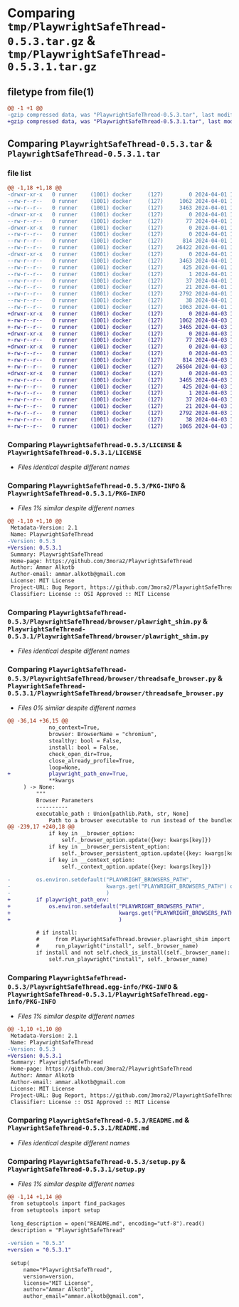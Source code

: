 # Comparing `tmp/PlaywrightSafeThread-0.5.3.tar.gz` & `tmp/PlaywrightSafeThread-0.5.3.1.tar.gz`

## filetype from file(1)

```diff
@@ -1 +1 @@
-gzip compressed data, was "PlaywrightSafeThread-0.5.3.tar", last modified: Mon Apr  1 15:54:11 2024, max compression
+gzip compressed data, was "PlaywrightSafeThread-0.5.3.1.tar", last modified: Wed Apr  3 10:29:20 2024, max compression
```

## Comparing `PlaywrightSafeThread-0.5.3.tar` & `PlaywrightSafeThread-0.5.3.1.tar`

### file list

```diff
@@ -1,18 +1,18 @@
-drwxr-xr-x   0 runner    (1001) docker     (127)        0 2024-04-01 15:54:11.801535 PlaywrightSafeThread-0.5.3/
--rw-r--r--   0 runner    (1001) docker     (127)     1062 2024-04-01 15:54:02.000000 PlaywrightSafeThread-0.5.3/LICENSE
--rw-r--r--   0 runner    (1001) docker     (127)     3463 2024-04-01 15:54:11.801535 PlaywrightSafeThread-0.5.3/PKG-INFO
-drwxr-xr-x   0 runner    (1001) docker     (127)        0 2024-04-01 15:54:11.801535 PlaywrightSafeThread-0.5.3/PlaywrightSafeThread/
--rw-r--r--   0 runner    (1001) docker     (127)       77 2024-04-01 15:54:02.000000 PlaywrightSafeThread-0.5.3/PlaywrightSafeThread/__init__.py
-drwxr-xr-x   0 runner    (1001) docker     (127)        0 2024-04-01 15:54:11.801535 PlaywrightSafeThread-0.5.3/PlaywrightSafeThread/browser/
--rw-r--r--   0 runner    (1001) docker     (127)        0 2024-04-01 15:54:02.000000 PlaywrightSafeThread-0.5.3/PlaywrightSafeThread/browser/__init__.py
--rw-r--r--   0 runner    (1001) docker     (127)      814 2024-04-01 15:54:02.000000 PlaywrightSafeThread-0.5.3/PlaywrightSafeThread/browser/plawright_shim.py
--rw-r--r--   0 runner    (1001) docker     (127)    26422 2024-04-01 15:54:02.000000 PlaywrightSafeThread-0.5.3/PlaywrightSafeThread/browser/threadsafe_browser.py
-drwxr-xr-x   0 runner    (1001) docker     (127)        0 2024-04-01 15:54:11.801535 PlaywrightSafeThread-0.5.3/PlaywrightSafeThread.egg-info/
--rw-r--r--   0 runner    (1001) docker     (127)     3463 2024-04-01 15:54:11.000000 PlaywrightSafeThread-0.5.3/PlaywrightSafeThread.egg-info/PKG-INFO
--rw-r--r--   0 runner    (1001) docker     (127)      425 2024-04-01 15:54:11.000000 PlaywrightSafeThread-0.5.3/PlaywrightSafeThread.egg-info/SOURCES.txt
--rw-r--r--   0 runner    (1001) docker     (127)        1 2024-04-01 15:54:11.000000 PlaywrightSafeThread-0.5.3/PlaywrightSafeThread.egg-info/dependency_links.txt
--rw-r--r--   0 runner    (1001) docker     (127)       37 2024-04-01 15:54:11.000000 PlaywrightSafeThread-0.5.3/PlaywrightSafeThread.egg-info/requires.txt
--rw-r--r--   0 runner    (1001) docker     (127)       21 2024-04-01 15:54:11.000000 PlaywrightSafeThread-0.5.3/PlaywrightSafeThread.egg-info/top_level.txt
--rw-r--r--   0 runner    (1001) docker     (127)     2792 2024-04-01 15:54:02.000000 PlaywrightSafeThread-0.5.3/README.md
--rw-r--r--   0 runner    (1001) docker     (127)       38 2024-04-01 15:54:11.801535 PlaywrightSafeThread-0.5.3/setup.cfg
--rw-r--r--   0 runner    (1001) docker     (127)     1063 2024-04-01 15:54:02.000000 PlaywrightSafeThread-0.5.3/setup.py
+drwxr-xr-x   0 runner    (1001) docker     (127)        0 2024-04-03 10:29:20.074632 PlaywrightSafeThread-0.5.3.1/
+-rw-r--r--   0 runner    (1001) docker     (127)     1062 2024-04-03 10:29:16.000000 PlaywrightSafeThread-0.5.3.1/LICENSE
+-rw-r--r--   0 runner    (1001) docker     (127)     3465 2024-04-03 10:29:20.074632 PlaywrightSafeThread-0.5.3.1/PKG-INFO
+drwxr-xr-x   0 runner    (1001) docker     (127)        0 2024-04-03 10:29:20.070632 PlaywrightSafeThread-0.5.3.1/PlaywrightSafeThread/
+-rw-r--r--   0 runner    (1001) docker     (127)       77 2024-04-03 10:29:16.000000 PlaywrightSafeThread-0.5.3.1/PlaywrightSafeThread/__init__.py
+drwxr-xr-x   0 runner    (1001) docker     (127)        0 2024-04-03 10:29:20.070632 PlaywrightSafeThread-0.5.3.1/PlaywrightSafeThread/browser/
+-rw-r--r--   0 runner    (1001) docker     (127)        0 2024-04-03 10:29:16.000000 PlaywrightSafeThread-0.5.3.1/PlaywrightSafeThread/browser/__init__.py
+-rw-r--r--   0 runner    (1001) docker     (127)      814 2024-04-03 10:29:16.000000 PlaywrightSafeThread-0.5.3.1/PlaywrightSafeThread/browser/plawright_shim.py
+-rw-r--r--   0 runner    (1001) docker     (127)    26504 2024-04-03 10:29:16.000000 PlaywrightSafeThread-0.5.3.1/PlaywrightSafeThread/browser/threadsafe_browser.py
+drwxr-xr-x   0 runner    (1001) docker     (127)        0 2024-04-03 10:29:20.070632 PlaywrightSafeThread-0.5.3.1/PlaywrightSafeThread.egg-info/
+-rw-r--r--   0 runner    (1001) docker     (127)     3465 2024-04-03 10:29:20.000000 PlaywrightSafeThread-0.5.3.1/PlaywrightSafeThread.egg-info/PKG-INFO
+-rw-r--r--   0 runner    (1001) docker     (127)      425 2024-04-03 10:29:20.000000 PlaywrightSafeThread-0.5.3.1/PlaywrightSafeThread.egg-info/SOURCES.txt
+-rw-r--r--   0 runner    (1001) docker     (127)        1 2024-04-03 10:29:20.000000 PlaywrightSafeThread-0.5.3.1/PlaywrightSafeThread.egg-info/dependency_links.txt
+-rw-r--r--   0 runner    (1001) docker     (127)       37 2024-04-03 10:29:20.000000 PlaywrightSafeThread-0.5.3.1/PlaywrightSafeThread.egg-info/requires.txt
+-rw-r--r--   0 runner    (1001) docker     (127)       21 2024-04-03 10:29:20.000000 PlaywrightSafeThread-0.5.3.1/PlaywrightSafeThread.egg-info/top_level.txt
+-rw-r--r--   0 runner    (1001) docker     (127)     2792 2024-04-03 10:29:16.000000 PlaywrightSafeThread-0.5.3.1/README.md
+-rw-r--r--   0 runner    (1001) docker     (127)       38 2024-04-03 10:29:20.074632 PlaywrightSafeThread-0.5.3.1/setup.cfg
+-rw-r--r--   0 runner    (1001) docker     (127)     1065 2024-04-03 10:29:16.000000 PlaywrightSafeThread-0.5.3.1/setup.py
```

### Comparing `PlaywrightSafeThread-0.5.3/LICENSE` & `PlaywrightSafeThread-0.5.3.1/LICENSE`

 * *Files identical despite different names*

### Comparing `PlaywrightSafeThread-0.5.3/PKG-INFO` & `PlaywrightSafeThread-0.5.3.1/PKG-INFO`

 * *Files 1% similar despite different names*

```diff
@@ -1,10 +1,10 @@
 Metadata-Version: 2.1
 Name: PlaywrightSafeThread
-Version: 0.5.3
+Version: 0.5.3.1
 Summary: PlaywrightSafeThread
 Home-page: https://github.com/3mora2/PlaywrightSafeThread
 Author: Ammar Alkotb
 Author-email: ammar.alkotb@gmail.com
 License: MIT License
 Project-URL: Bug Report, https://github.com/3mora2/PlaywrightSafeThread/issues/new
 Classifier: License :: OSI Approved :: MIT License
```

### Comparing `PlaywrightSafeThread-0.5.3/PlaywrightSafeThread/browser/plawright_shim.py` & `PlaywrightSafeThread-0.5.3.1/PlaywrightSafeThread/browser/plawright_shim.py`

 * *Files identical despite different names*

### Comparing `PlaywrightSafeThread-0.5.3/PlaywrightSafeThread/browser/threadsafe_browser.py` & `PlaywrightSafeThread-0.5.3.1/PlaywrightSafeThread/browser/threadsafe_browser.py`

 * *Files 0% similar despite different names*

```diff
@@ -36,14 +36,15 @@
             no_context=True,
             browser: BrowserName = "chromium",
             stealthy: bool = False,
             install: bool = False,
             check_open_dir=True,
             close_already_profile=True,
             loop=None,
+            playwright_path_env=True,
             **kwargs
     ) -> None:
         """
         Browser Parameters
         ----------
         executable_path : Union[pathlib.Path, str, None]
             Path to a browser executable to run instead of the bundled one. If `executablePath` is a relative path, then it is
@@ -239,17 +240,18 @@
             if key in __browser_option:
                 self._browser_option.update({key: kwargs[key]})
             if key in __browser_persistent_option:
                 self._browser_persistent_option.update({key: kwargs[key]})
             if key in __context_option:
                 self._context_option.update({key: kwargs[key]})
 
-        os.environ.setdefault("PLAYWRIGHT_BROWSERS_PATH",
-                              kwargs.get("PLAYWRIGHT_BROWSERS_PATH") or self.PLAYWRIGHT_BROWSERS_PATH
-                              )
+        if playwright_path_env:
+            os.environ.setdefault("PLAYWRIGHT_BROWSERS_PATH",
+                                  kwargs.get("PLAYWRIGHT_BROWSERS_PATH") or self.PLAYWRIGHT_BROWSERS_PATH
+                                  )
 
         # if install:
         #     from PlaywrightSafeThread.browser.plawright_shim import run_playwright
         #     run_playwright("install", self._browser_name)
         if install and not self.check_is_install(self._browser_name):
             self.run_playwright("install", self._browser_name)
```

### Comparing `PlaywrightSafeThread-0.5.3/PlaywrightSafeThread.egg-info/PKG-INFO` & `PlaywrightSafeThread-0.5.3.1/PlaywrightSafeThread.egg-info/PKG-INFO`

 * *Files 1% similar despite different names*

```diff
@@ -1,10 +1,10 @@
 Metadata-Version: 2.1
 Name: PlaywrightSafeThread
-Version: 0.5.3
+Version: 0.5.3.1
 Summary: PlaywrightSafeThread
 Home-page: https://github.com/3mora2/PlaywrightSafeThread
 Author: Ammar Alkotb
 Author-email: ammar.alkotb@gmail.com
 License: MIT License
 Project-URL: Bug Report, https://github.com/3mora2/PlaywrightSafeThread/issues/new
 Classifier: License :: OSI Approved :: MIT License
```

### Comparing `PlaywrightSafeThread-0.5.3/README.md` & `PlaywrightSafeThread-0.5.3.1/README.md`

 * *Files identical despite different names*

### Comparing `PlaywrightSafeThread-0.5.3/setup.py` & `PlaywrightSafeThread-0.5.3.1/setup.py`

 * *Files 1% similar despite different names*

```diff
@@ -1,14 +1,14 @@
 from setuptools import find_packages
 from setuptools import setup
 
 long_description = open("README.md", encoding="utf-8").read()
 description = "PlaywrightSafeThread"
 
-version = "0.5.3"
+version = "0.5.3.1"
 
 setup(
     name="PlaywrightSafeThread",
     version=version,
     license="MIT License",
     author="Ammar Alkotb",
     author_email="ammar.alkotb@gmail.com",
```

